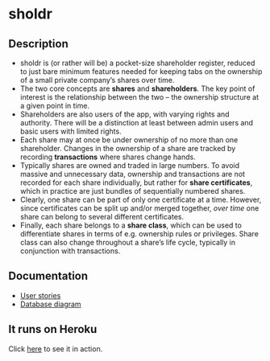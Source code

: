 sholdr
======

Description
-----------

 - sholdr is (or rather will be) a pocket-size shareholder register, reduced to
   just bare minimum features needed for keeping tabs on the ownership of a
   small private company’s shares over time.
 - The two core concepts are **shares** and **shareholders**. The key point of
   interest is the relationship between the two – the ownership structure at a
   given point in time.
 - Shareholders are also users of the app, with varying rights and authority.
   There will be a distinction at least between admin users and basic users with
   limited rights.
 - Each share may at once be under ownership of no more than one shareholder.
   Changes in the ownership of a share are tracked by recording **transactions**
   where shares change hands.
 - Typically shares are owned and traded in large numbers. To avoid massive and
   unnecessary data, ownership and transactions are not recorded for each share
   individually, but rather for **share certificates**, which in practice are
   just bundles of sequentially numbered shares.
 - Clearly, one share can be part of only one certificate at a time. However,
   since certificates can be split up and/or merged together, _over time_ one
   share can belong to several different certificates.
 - Finally, each share belongs to a **share class**, which can be used to
   differentiate shares in terms of e.g. ownership rules or privileges. Share
   class can also change throughout a share’s life cycle, typically in
   conjunction with transactions.

Documentation
-------------

 - [User stories](https://github.com/jrnn/sholdr/blob/master/docs/user_stories.md)
 - [Database diagram](https://github.com/jrnn/sholdr/blob/master/docs/db_model.pdf)

It runs on Heroku
-----------------

Click [here](https://sholdr.herokuapp.com/) to see it in action.

